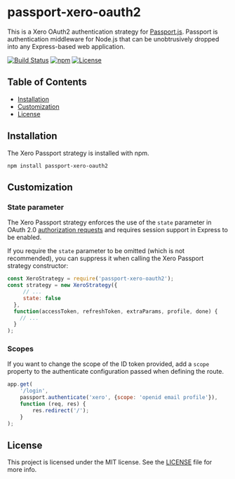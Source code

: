 # passport-xero-oauth2



This is a Xero OAuth2 authentication strategy for [Passport.js](http://passportjs.org/). Passport is authentication middleware for Node.js that can be unobtrusively dropped into any Express-based web application.

[![Build Status](https://github.com/accountsguardian/passport-xero-oauth2/workflows/Node.js%20CI/badge.svg)](https://github.com/accountsguardian/passport-xero-oauth2)
[![npm](https://img.shields.io/npm/dm/passport-xero-oauth2)](https://npmjs.org/package/passport-xero-oauth2)
[![License](http://img.shields.io/:license-mit-blue.svg?style=flat)](https://opensource.org/licenses/MIT)

## Table of Contents

- [Installation](#installation)
- [Customization](#customization)
- [License](#license)

## Installation

The Xero Passport strategy is installed with npm.

    npm install passport-xero-oauth2

## Customization

### State parameter

The Xero Passport strategy enforces the use of the `state` parameter in OAuth 2.0 [authorization requests](https://tools.ietf.org/html/rfc6749#section-4.1.1) and requires session support in Express to be enabled.

If you require the `state` parameter to be omitted (which is not recommended), you can suppress it when calling the Xero Passport strategy constructor:

```js
const XeroStrategy = require('passport-xero-oauth2');
const strategy = new XeroStrategy({
     // ...
     state: false
  },
  function(accessToken, refreshToken, extraParams, profile, done) {
    // ...
  }
);
```

### Scopes

If you want to change the scope of the ID token provided, add a `scope` property to the authenticate configuration passed when defining the route.

```js
app.get(
	'/login',
	passport.authenticate('xero', {scope: 'openid email profile'}),
	function (req, res) {
		res.redirect('/');
	}
);
```

## License

This project is licensed under the MIT license. See the [LICENSE](LICENSE) file for more info.
